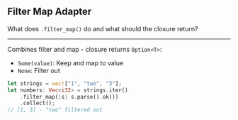 ## Filter Map Adapter

What does `.filter_map()` do and what should the closure return?

---

Combines filter and map - closure returns `Option<T>`:
- `Some(value)`: Keep and map to value
- `None`: Filter out

```rust
let strings = vec!["1", "two", "3"];
let numbers: Vec<i32> = strings.iter()
    .filter_map(|s| s.parse().ok())
    .collect();
// [1, 3] - "two" filtered out
```

